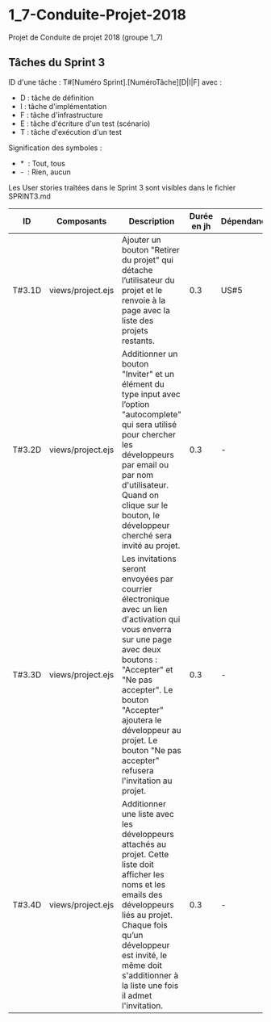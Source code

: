 # 1_7-Conduite-Projet-2018
Projet de Conduite de projet 2018 (groupe 1_7)

## Tâches du Sprint 3
ID d'une tâche : T#[Numéro Sprint].[NuméroTâche][D|I|F] avec :
* D : tâche de définition
* I : tâche d'implémentation
* F : tâche d'infrastructure
* E : tâche d'écriture d'un test (scénario)
* T : tâche d'exécution d'un test

Signification des symboles :
* \* &nbsp;: Tout, tous
* \- &nbsp;: Rien, aucun

Les User stories traîtées dans le Sprint 3 sont visibles dans le fichier SPRINT3.md

|ID|Composants|Description|Durée en jh|Dépendances|US associées|État|Réaliser par|
|---|---|---|---|---|---|---|---|
|T#3.1D|views/project.ejs|Ajouter un bouton "Retirer du projet" qui détache l’utilisateur du projet et le renvoie à la page avec la liste des projets restants.|0.3|US#5|US#6|TODO|-|
|T#3.2D|views/project.ejs|Additionner un bouton "Inviter" et un élément du type input avec l’option "autocomplete" qui sera utilisé pour chercher les développeurs par email ou par nom d'utilisateur. Quand on clique sur le bouton, le développeur cherché sera invité au projet. |0.3|-|US#7|TODO|-|
|T#3.3D|views/project.ejs|Les invitations seront envoyées par courrier électronique avec un lien d'activation qui vous enverra sur une page avec deux boutons : "Accepter" et "Ne pas accepter". Le bouton "Accepter" ajoutera le développeur au projet. Le bouton "Ne pas accepter" refusera l'invitation au projet. |0.3|-|US#7|TODO|-|
|T#3.4D|views/project.ejs|Additionner une liste avec les développeurs attachés au projet. Cette liste doit afficher les noms et les emails des développeurs liés au projet. Chaque fois qu’un développeur est invité, le même doit s'additionner à la liste une fois il admet l'invitation.|0.3|-|US#7|TODO|-|

